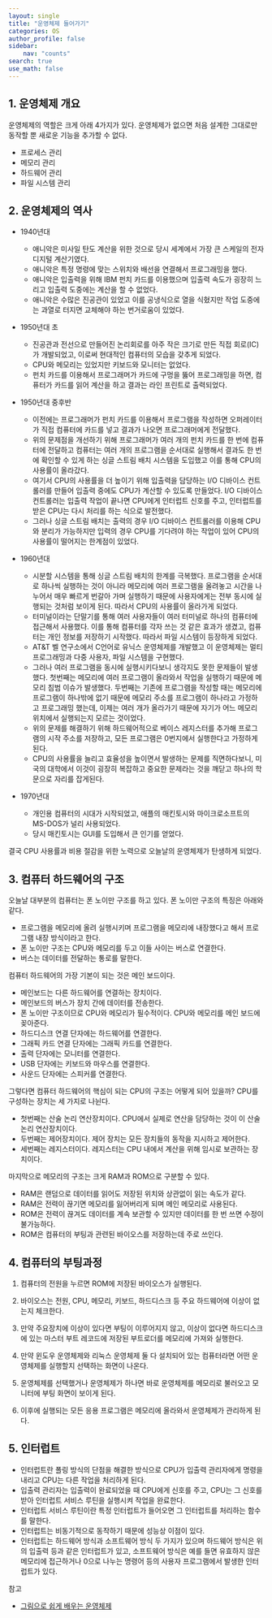 ```yaml
---
layout: single
title: "운영체제 들어가기"
categories: OS
author_profile: false
sidebar:
    nav: "counts"
search: true
use_math: false
---
```




## 1. 운영체제 개요

운영체제의 역할은 크게 아래 4가지가 있다. 운영체제가 없으면 처음 설계한 그대로만 동작할 뿐 새로운 기능을 추가할 수 없다.

- 프로세스 관리 
- 메모리 관리
- 하드웨어 관리
- 파일 시스템 관리



## 2. 운영체제의 역사

- 1940년대 
  - 애니악은 미사일 탄도 계산을 위한 것으로 당시 세계에서 가장 큰 스케일의 전자 디지털 계산기였다. 
  - 애니악은 특정 명령에 맞는 스위치와 배선을 연결해서 프로그래밍을 했다.
  - 애니악은 입출력을 위해 IBM 펀치 카드를 이용했으며 입출력 속도가 굉장히 느리고 입출력 도중에는 계산을 할 수 없었다.
  - 애니악은 수많은 진공관이 있었고 이를 공냉식으로 열을 식혔지만 작업 도중에는 과열로 터지면 교체해야 하는 번거로움이 있었다.
- 1950년대 초
  - 진공관과 전선으로 만들어진 논리회로를 아주 작은 크기로 만든 직접 회로(IC)가 개발되었고, 이로써 현대적인 컴퓨터의 모습을 갖추게 되었다.
  - CPU와 메모리는 있었지만 키보드와 모니터는 없었다.
  - 펀치 카드를 이용해서 프로그래머가 카드에 구멍을 뚫어 프로그래밍을 하면, 컴퓨터가 카드를 읽어 계산을 하고 결과는 라인 프린트로 출력되었다.
- 1950년대 중후반
  - 이전에는 프로그래머가 펀치 카드를 이용해서 프로그램을 작성하면 오퍼레이터가 직접 컴퓨터에 카드를 넣고 결과가 나오면 프로그래머에게 전달했다. 
  - 위의 문제점을 개선하기 위해 프로그래머가 여러 개의 펀치 카드를 한 번에 컴퓨터에 전달하고 컴퓨터는 여러 개의 프로그램을 순서대로 실행해서 결과도 한 번에 확인할 수 있게 하는 싱글 스트림 배치 시스템을 도입했고 이를 통해 CPU의 사용률이 올라갔다.
  - 여기서 CPU의 사용률을 더 높이기 위해 입출력을 담당하는 I/O 디바이스 컨트롤러를 만들어 입출력 중에도 CPU가 계산할 수 있도록 만들었다. I/O 디바이스 컨트롤러는 입출력 작업이 끝나면 CPU에게 인터럽트 신호를 주고, 인터럽트를 받은 CPU는 다시 처리를 하는 식으로 발전했다.
  - 그러나 싱글 스트림 배치는 출력의 경우 I/O 디바이스 컨트롤러를 이용해 CPU와 분리가 가능하지만 입력의 경우 CPU를 기다려야 하는 작업이 있어 CPU의 사용률이 떨어지는 한계점이 있었다.
- 1960년대
  - 시분할 시스템을 통해 싱글 스트림 배치의 한계를 극복했다. 프로그램을 순서대로 하나씩 실행하는 것이 아니라 메모리에 여러 프로그램을 올려놓고 시간을 나누어서 매우 빠르게 번갈아 가며 실행하기 때문에 사용자에게는 전부 동시에 실행되는 것처럼 보이게 된다. 따라서 CPU의 사용률이 올라가게 되었다.
  - 터미널이라는 단말기를 통해 여러 사용자들이 여러 터미널로 하나의 컴퓨터에 접근해서 사용했다. 이를 통해 컴퓨터를 각자 쓰는 것 같은 효과가 생겼고, 컴퓨터는 개인 정보를 저장하기 시작했다. 따라서 파일 시스템이 등장하게 되었다.
  - AT&T 벨 연구소에서 C언어로 유닉스 운영체제를 개발했고 이 운영체제는 멀티 프로그래밍과 다중 사용자, 파일 시스템을 구현했다.
  - 그러나 여러 프로그램을 동시에 실행시키다보니 생각지도 못한 문제들이 발생했다. 첫번째는 메모리에 여러 프로그램이 올라와서 작업을 실행하기 때문에 메모리 침범 이슈가 발생했다. 두번째는 기존에 프로그램을 작성할 때는 메모리에 프로그램이 하나밖에 없기 때문에 메모리 주소를 프로그램이 하나라고 가정하고 프로그래밍 했는데, 이제는 여러 개가 올라가기 때문에 자기가 어느 메모리 위치에서 실행되는지 모르는 것이었다.
  - 위의 문제를 해결하기 위해 하드웨어적으로 베이스 레지스터를 추가해 프로그램의 시작 주소를 저장하고, 모든 프로그램은 0번지에서 실행한다고 가정하게 된다.
  - CPU의 사용률을 늘리고 효율성을 높이면서 발생하는 문제를 직면하다보니, 미국의 대학에서 이것이 굉장히 복잡하고 중요한 문제라는 것을 깨닫고 하나의 학문으로 자리를 잡게된다.

- 1970년대
  - 개인용 컴퓨터의 시대가 시작되었고, 애플의 매킨토시와 마이크로소프트의 MS-DOS가 널리 사용되었다.
  - 당시 매킨토시는 GUI를 도입해서 큰 인기를 얻었다.



결국 CPU 사용률과 비용 절감을 위한 노력으로 오늘날의 운영체제가 탄생하게 되었다.



## 3. 컴퓨터 하드웨어의 구조

오늘날 대부분의 컴퓨터는 폰 노이만 구조를 하고 있다. 폰 노이만 구조의 특징은 아래와 같다.

- 프로그램을 메모리에 올려 실행시키며 프로그램을 메모리에 내장했다고 해서 프로그램 내장 방식이라고 한다. 
- 폰 노이만 구조는 CPU와 메모리를 두고 이들 사이는 버스로 연결한다.
- 버스는 데이터를 전달하는 통로를 말한다.



컴퓨터 하드웨어의 가장 기본이 되는 것은 메인 보드이다. 

- 메인보드는 다른 하드웨어를 연결하는 장치이다.
- 메인보드의 버스가 장치 간에 데이터를 전송한다.
- 폰 노이만 구조이므로 CPU와 메모리가 필수적이다. CPU와 메모리를 메인 보드에 꽂아준다.
- 하드디스크 연결 단자에는 하드웨어를 연결한다.
- 그래픽 카드 연결 단자에는 그래픽 카드를 연결한다.
- 출력 단자에는 모니터를 연결한다.
- USB 단자에는 키보드와 마우스를 연결한다.
- 사운드 단자에는 스피커를 연결한다.



그렇다면 컴퓨터 하드웨어의 핵심이 되는 CPU의 구조는 어떻게 되어 있을까? CPU를 구성하는 장치는 세 가지로 나뉜다.

- 첫번째는 산술 논리 연산장치이다. CPU에서 실제로 연산을 담당하는 것이 이 산술 논리 연산장치이다.
- 두번째는 제어장치이다. 제어 장치는 모든 장치들의 동작을 지시하고 제어한다.
- 세번째는 레지스터이다. 레지스터는 CPU 내에서 계산을 위해 임시로 보관하는 장치이다.



마지막으로 메모리의 구조는 크게 RAM과 ROM으로 구분할 수 있다.

- RAM은 랜덤으로 데이터를 읽어도 저장된 위치와 상관없이 읽는 속도가 같다. 
- RAM은 전력이 끊기면 메모리를 잃어버리게 되며 메인 메모리로 사용된다.
- ROM은 전력이 끊겨도 데이터를 계속 보관할 수 있지만 데이터를 한 번 쓰면 수정이 불가능하다. 
- ROM은 컴퓨터의 부팅과 관련된 바이오스를 저장하는데 주로 쓰인다.



## 4. 컴퓨터의 부팅과정

1. 컴퓨터의 전원을 누르면 ROM에 저장된 바이오스가 실행된다. 

2. 바이오스는 전원, CPU, 메모리, 키보드, 하드디스크 등 주요 하드웨어에 이상이 없는지 체크한다. 

3. 만약 주요장치에 이상이 있다면 부팅이 이루어지지 않고, 이상이 없다면 하드디스크에 있는 마스터 부트 레코드에 저장된 부트로더를 메모리에 가져와 실행한다. 

4. 만약 윈도우 운영체제와 리눅스 운영체제 둘 다 설치되어 있는 컴퓨터라면 어떤 운영체제를 실행할지 선택하는 화면이 나온다.

5. 운영체제를 선택했거나 운영체제가 하나면 바로 운영체제를 메모리로 불러오고 모니터에 부팅 화면이 보이게 된다. 

6. 이후에 실행되는 모든 응용 프로그램은 메모리에 올라와서 운영체제가 관리하게 된다.



## 5. 인터럽트

- 인터럽트란 폴링 방식의 단점을 해결한 방식으로 CPU가 입출력 관리자에게 명령을 내리고 CPU는 다른 작업을 처리하게 된다. 
- 입출력 관리자는 입출력이 완료되었을 때 CPU에게 신호를 주고, CPU는 그 신호를 받아 인터럽트 서비스 루틴을 실행시켜 작업을 완료한다.
- 인터럽트 서비스 루틴이란 특정 인터럽트가 들어오면 그 인터럽트를 처리하는 함수를 말한다.
- 인터럽트는 비동기적으로 동작하기 때문에 성능상 이점이 있다.
- 인터럽트는 하드웨어 방식과 소프트웨어 방식 두 가지가 있으며 하드웨어 방식은 위의 입출력 등과 같은 인터럽트가 있고, 소프트웨어 방식은 예를 들면 유효하지 않은 메모리에 접근하거나 0으로 나누는 명령어 등의 사용자 프로그램에서 발생한 인터럽트가 있다. 



참고

- [그림으로 쉽게 배우는 운영체제](https://www.inflearn.com/course/%EB%B9%84%EC%A0%84%EA%B3%B5%EC%9E%90-%EC%9A%B4%EC%98%81%EC%B2%B4%EC%A0%9C/dashboard)
